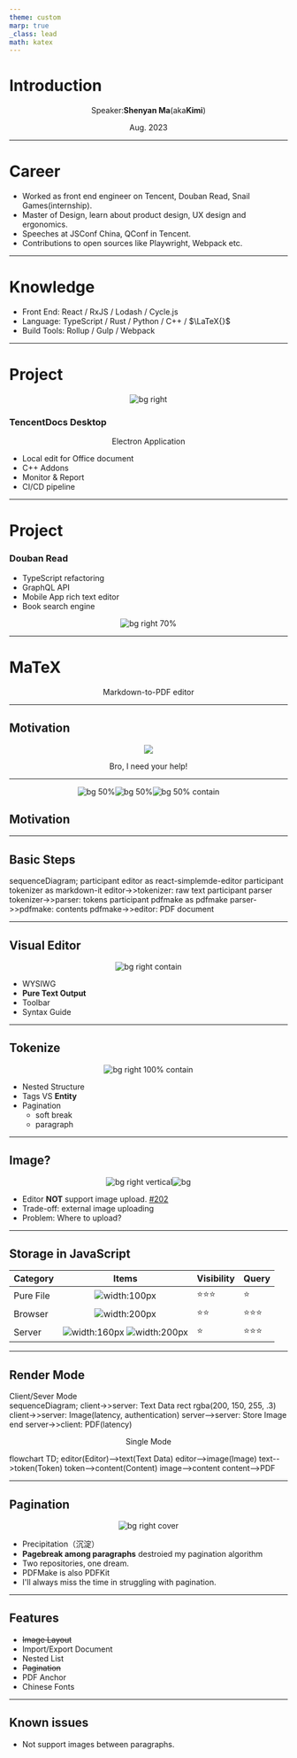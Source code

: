 ```yaml
---
theme: custom
marp: true
_class: lead
math: katex
---
```


# Introduction
Speaker: **Shenyan Ma** (aka **Kimi**)

Aug. 2023

---
# Career


- Worked as front end engineer on Tencent, Douban Read, Snail Games(internship).
- Master of Design, learn about product design, UX design and ergonomics.
- Speeches at JSConf China, QConf in Tencent.
- Contributions to open sources like Playwright, Webpack etc.

---

# Knowledge

- Front End: React / RxJS / Lodash / Cycle.js
- Language: TypeScript / Rust / Python / C++ / $\LaTeX{}$
- Build Tools: Rollup / Gulp / Webpack

---

# Project

![bg right](./images/bg-pattern-head-eff397.png)

### TencentDocs Desktop

Electron Application
* Local edit for Office document
* C++ Addons
* Monitor & Report
* CI/CD pipeline

---

# Project

### Douban Read

* TypeScript refactoring
* GraphQL API
* Mobile App rich text editor
* Book search engine

![bg right 70%](./images/v2-254fb13c31a4c50521260397fb1631ac_ipico.jpg)

---

<!--
_class: lead
-->
# MaTeX

Markdown-to-PDF editor

---
<style scoped>
p {
  display: flex;
  justify-content: center;
}

</style>

## Motivation

![](images/gandalf.jpeg)

Bro, I need your help!

---


![bg 50%](images/markdown.png)
![bg 50%](images/right-arrow.png)
![bg 50% contain](images/unnamed.png)

## Motivation


---

## Basic Steps

<div class="mermaid center">
sequenceDiagram;
    participant editor as react-simplemde-editor
    participant tokenizer as markdown-it
    editor->>tokenizer: raw text
    participant parser
    tokenizer->>parser: tokens
    participant pdfmake as pdfmake
    parser->>pdfmake: contents
    pdfmake->>editor: PDF document
</div>


---

## Visual Editor

![bg right contain](images/simplemde-editor.jpg)

- WYSIWG
- **Pure Text Output**
- Toolbar
- Syntax Guide

---

## Tokenize

![bg right 100% contain](images/tokens.jpg)


- Nested Structure
- Tags VS **Entity**
- Pagination
  - soft break
  - paragraph

---

## Image?

![bg right vertical](images/image.png)
![bg](images/upload-image.gif)

* Editor **NOT** support image upload. [#202](https://github.com/RIP21/react-simplemde-editor/issues/202)
* Trade-off: external image uploading
* Problem: Where to upload?

---

## Storage in JavaScript

|Category|Items|Visibility|Query|
|---|:--:|---|---|
|Pure File|![width:100px](images/folder.png)|⭐⭐⭐|⭐|
|Browser|![width:200px](images/indexeddb.png)|⭐⭐|⭐⭐⭐|
|Server|![width:160px](images/sqlite.png) ![width:200px](images/leveldb.png)|⭐|⭐⭐⭐|

</div>

---

## Render Mode

<div class="column-2">
Client/Sever Mode
<div class="mermaid">
sequenceDiagram;
    client->>server: Text Data
    rect rgba(200, 150, 255, .3)
    client->>server: Image(latency, authentication)
    server-->server: Store Image
    end
    server->>client: PDF(latency)
</div>

Single Mode
<div class="mermaid center">
flowchart TD;
    editor(Editor)-->text(Text Data)
    editor-->image(Image)
    text-->token(Token)
    token-->content(Content)
    image-->content
    content-->PDF
</div>
</div>

---

## Pagination

![bg right cover](images/pagination.jpg)

* Precipitation（沉淀）
* **Pagebreak among paragraphs** destroied my pagination algorithm
* Two repositories, one dream.
* PDFMake is also PDFKit
* I'll always miss the time in struggling with pagination.

---

## Features

- ~~Image Layout~~
- Import/Export Document
- Nested List
- ~~Pagination~~
- PDF Anchor
- Chinese Fonts

---

## Known issues

- Not support images between paragraphs.

<script src="https://unpkg.com/mermaid@10.3.1/dist/mermaid.min.js"></script>
<script>mermaid.initialize({startOnLoad:true});</script>
